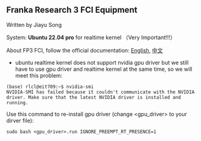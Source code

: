 
## Franka Research 3 FCI Equipment

Written by Jiayu Song

System: **Ubuntu 22.04 pro** for realtime kernel （Very Important!!!）

About FP3 FCI, follow the official documentation: [English](https://frankaemika.github.io/docs/), [中文](https://www.franka.cn/FCI/overview.html)

- ubuntu realtime kernel does not support nvidia gpu driver but we still have to use gpu driver and realtime kernel at the same time, so we will meet this problem:
```
(base) rlcl@eit709:~$ nvidia-smi
NVIDIA-SMI has failed because it couldn't communicate with the NVIDIA driver. Make sure that the latest NVIDIA driver is installed and running.
```

Use this command to re-install gpu driver (change <gpu_driver> to your dirver file):
```
sudo bash <gpu_driver>.run IGNORE_PREEMPT_RT_PRESENCE=1
```
